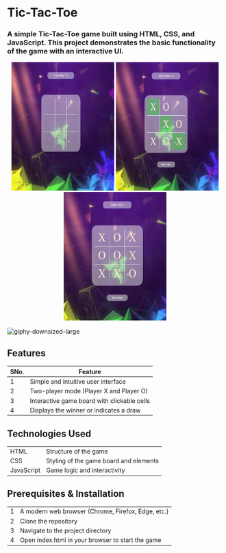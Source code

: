 # Tic-Tac-Toe

### A simple Tic-Tac-Toe game built using HTML, CSS, and JavaScript. This project demonstrates the basic functionality of the game with an interactive UI.

<p align="center">
  <img src="https://github.com/RKS274/Tic-Tac-Toe/blob/master/Tic1.jpg" width="240" height="300" alt="Tic1"/>
  <img src="https://github.com/RKS274/Tic-Tac-Toe/blob/master/Tic2.jpg" width="240" height="300" alt="Tic2"/>
  <img src="https://github.com/RKS274/Tic-Tac-Toe/blob/master/Tic3.jpg" width="240" height="300" alt="Tic3">
</p>


![giphy-downsized-large](https://github.com/user-attachments/assets/49d4e66f-8a89-4891-9700-dd4321210367)

## Features
|SNo.|Feature|
|-|-|
|1|Simple and intuitive user interface|
|2|Two-player mode (Player X and Player O)|
|3|Interactive game board with clickable cells|
|4|Displays the winner or indicates a draw|

## Technologies Used
|||
|-|-|
|HTML|Structure of the game|
|CSS|Styling of the game board and elements|
|JavaScript|Game logic and interactivity|

## Prerequisites & Installation
|||
|-|-|
|1|A modern web browser (Chrome, Firefox, Edge, etc.)|
|2|Clone the repository|
|3|Navigate to the project directory|
|4|Open index.html in your browser to start the game|





